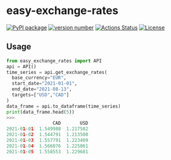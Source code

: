 # easy-exchange-rates

[![PyPI package](https://img.shields.io/badge/pip%20install-easy--exchange--rates-brightgreen)](https://pypi.org/project/easy-exchange-rates/) [![version number](https://img.shields.io/pypi/v/easy-exchange-rates?color=green&label=version)](https://pypi.org/project/easy-exchange-rates/releases) [![Actions Status](https://github.com/tomchen/example_pypi_package/workflows/Test/badge.svg)](https://github.com/oddaspa/easy-exchange-rates/actions) [![License](https://img.shields.io/github/license/oddaspa/easy-exchange-rates)](https://github.com/oddaspa/easy-exchange-rates/blob/main/LICENSE.txt)

## Usage
```python
from easy_exchange_rates import API
api = API()
time_series = api.get_exchange_rates(
  base_currency="EUR", 
  start_date="2021-01-01", 
  end_date="2021-08-13", 
  targets=["USD","CAD"]
)
data_frame = api.to_dataframe(time_series)
print(data_frame.head(5))
>>>
                 CAD       USD
2021-01-01  1.549988  1.217582
2021-01-02  1.544791  1.213500
2021-01-03  1.557791  1.223409
2021-01-04  1.566076  1.225061
2021-01-05  1.558553  1.229681
```
